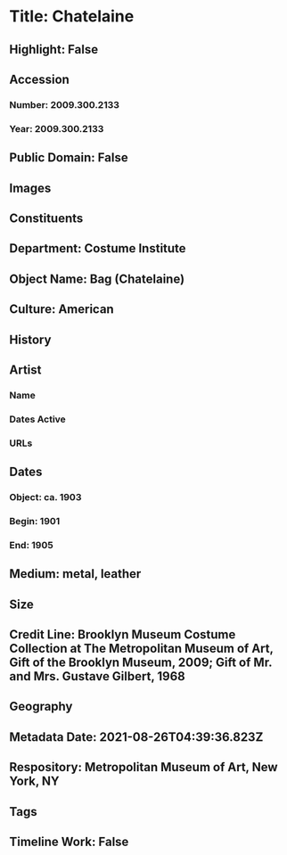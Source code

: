 # Title: Chatelaine
## Highlight: False
## Accession
### Number: 2009.300.2133
### Year: 2009.300.2133
## Public Domain: False
## Images
## Constituents
## Department: Costume Institute
## Object Name: Bag (Chatelaine)
## Culture: American
## History
## Artist
### Name
### Dates Active
### URLs
## Dates
### Object: ca. 1903
### Begin: 1901
### End: 1905
## Medium: metal, leather
## Size
## Credit Line: Brooklyn Museum Costume Collection at The Metropolitan Museum of Art, Gift of the Brooklyn Museum, 2009; Gift of Mr. and Mrs. Gustave Gilbert, 1968
## Geography
## Metadata Date: 2021-08-26T04:39:36.823Z
## Respository: Metropolitan Museum of Art, New York, NY
## Tags
## Timeline Work: False